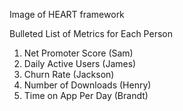 Image of HEART framework

Bulleted List of Metrics for Each Person  
1. Net Promoter Score (Sam) 
2. Daily Active Users (James)
3. Churn Rate (Jackson)
4. Number of Downloads (Henry)
5. Time on App Per Day (Brandt)
